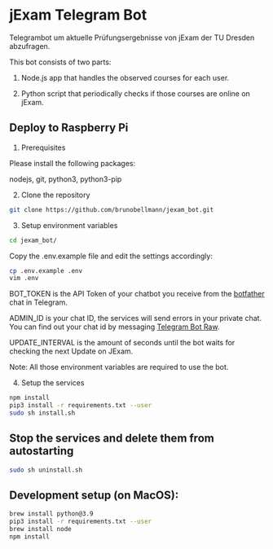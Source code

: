 # jExam Telegram Bot

Telegrambot um aktuelle Prüfungsergebnisse von jExam der TU Dresden abzufragen.

This bot consists of two parts:

1. Node.js app that handles the observed courses for each user.

2. Python script that periodically checks if those courses are online on jExam.

## Deploy to Raspberry Pi

1. Prerequisites

Please install the following packages:

nodejs, git, python3, python3-pip

2. Clone the repository

```bash
git clone https://github.com/brunobellmann/jexam_bot.git
```

3. Setup environment variables

```bash
cd jexam_bot/
```

Copy the .env.example file and edit the settings accordingly:

```bash
cp .env.example .env
vim .env
```

BOT_TOKEN is the API Token of your chatbot you receive from the [botfather](t.me/BotFather) chat in Telegram.

ADMIN_ID is your chat ID, the services will send errors in your private chat. You can find out your chat id by messaging [Telegram Bot Raw](t.me/RawDataBot).

UPDATE_INTERVAL is the amount of seconds until the bot waits for checking the next Update on JExam.

Note: All those environment variables are required to use the bot.

4. Setup the services

```bash
npm install
pip3 install -r requirements.txt --user
sudo sh install.sh
```

## Stop the services and delete them from autostarting

```bash
sudo sh uninstall.sh
```

## Development setup (on MacOS):

```bash
brew install python@3.9
pip3 install -r requirements.txt --user
brew install node
npm install
```
